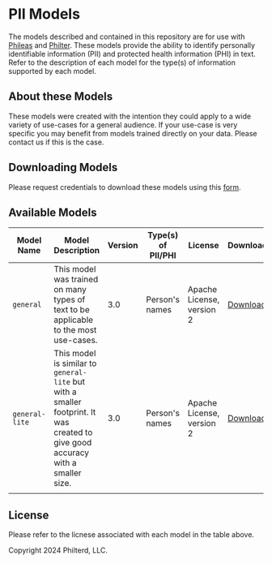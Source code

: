 # PII Models

The models described and contained in this repository are for use with [Phileas](https://github.com/philterd/phileas) and [Philter](https://github.com/philterd/philter). These models provide the ability to identify personally identifiable information (PII) and protected health information (PHI) in text. Refer to the description of each model for the type(s) of information supported by each model.

## About these Models

These models were created with the intention they could apply to a wide variety of use-cases for a general audience. If your use-case is very specific you may benefit from models trained directly on your data. Please contact us if this is the case.

## Downloading Models

Please request credentials to download these models using this [form](https://docs.google.com/forms/d/e/1FAIpQLSf5ZN88QNLu2wnNJfcpKgAAwP-Qhk07finjFfVK9WPb_1r2SA/viewform).

## Available Models

| Model Name | Model Description | Version | Type(s) of PII/PHI | License | Download |
|------------|-------------------|---------|--------------------|-------|----------|
| `general` | This model was trained on many types of text to be applicable to the most use-cases. | 3.0 | Person's names | Apache License, version 2 | [Download](https://files.philterd.ai/models/general-3.0-with-base-model.zip) |
| `general-lite` | This model is similar to `general-lite` but with a smaller footprint. It was created to give good accuracy with a smaller size. | 3.0 | Person's names | Apache License, version 2 | [Download](https://files.philterd.ai/models/general-lite-3.0-with-base-model.zip) |
|            |                   |         |                    |           |

## License

Please refer to the licnese associated with each model in the table above.

Copyright 2024 Philterd, LLC.
